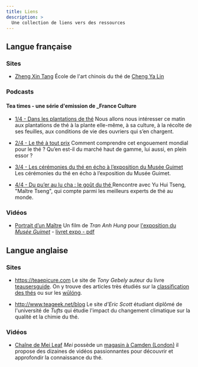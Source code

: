 ```yaml
---
title: Liens
description: >
  Une collection de liens vers des ressources 
---
```


## Langue française

### Sites

- [Zheng Xin Tang](https://ecoledethe.com)
École de l'art chinois du thé de [Cheng Ya Lin](https://ecoledethe.com/a-propos/)

### Podcasts

#### Tea times - une série d'emission de _France Culture

- [1/4 - Dans les plantations de thé](https://www.franceculture.fr/emissions/culturesmonde/tea-times-14-dans-les-plantations-de)
Nous allons nous intéresser ce matin aux plantations de thé à la plante elle-même, à sa culture, à la récolte de ses feuilles, aux conditions de vie des ouvriers qui s’en chargent.

- [2/4 - Le thé à tout prix](https://www.franceculture.fr/emissions/culturesmonde/tea-times-24-le-tout-prix)
Comment comprendre cet engouement mondial pour le thé ? Qu’en est-il du marché haut de gamme, lui aussi, en plein essor ?

- [3/4 - Les cérémonies du thé en écho à l’exposition du Musée Guimet](https://www.franceculture.fr/emissions/culturesmonde/tea-times-34-les-ceremonies-du-en-echo-lexposition-du-musee-guimet)
Les cérémonies du thé en écho à l’exposition du Musée Guimet.

- [4/4 - Du pu’er au lu cha : le goût du thé ](https://www.franceculture.fr/emissions/culturesmonde/tea-times-44-du-puer-au-lu-cha-le-gout-du)
Rencontre avec Yu Hui Tseng, "Maître Tseng", qui compte parmi les meilleurs experts de thé au monde.

### Vidéos

- [Portrait d’un Maître](https://vimeo.com/55130902)
Un film de _Tran Anh Hung_ pour [l'exposition du _Musée Guimet_](https://www.guimet.fr/francais/expositions/le-the-a-guimet-histoire-dune-boisson-millenaire/) - [livret expo - pdf](/assets/media/musee-guimet_livret_expo.pdf)

## Langue anglaise

### Sites

- https://teaepicure.com
Le site de _Tony Gebely_ auteur du livre [teausersguide](https://teausersguide.com). On y trouve des articles très étudiés sur la [classification des thés](https://teaepicure.com/nuances-of-tea-classification/) ou sur les [wūlóng](https://teaepicure.com/oolong-tea-guide).

- http://www.teageek.net/blog
Le site _d'Eric Scott_ étudiant diplômé de l'université de _Tufts_ qui étudie l'impact du changement climatique sur la qualité et la chimie du thé.

### Vidéos

- [Chaîne de Mei Leaf](https://youtube.com/search?q=meileaf)
_Mei_ possède un [magasin à Camden (London)](https://meileaf.com) il propose des dizaines de vidéos passionnantes pour découvrir et approfondir la connaissance du thé.
